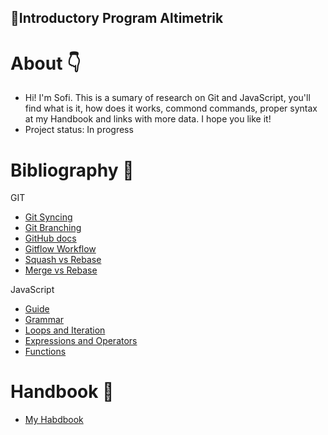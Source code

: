 ## 📌Introductory Program Altimetrik 

#  About 👇

- Hi! I'm Sofi. This is a sumary of research on Git and JavaScript, you'll find what is it, how does it works, commond commands, proper syntax at my Handbook and links with more data. I hope you like it!
- Project status: In progress

#  Bibliography 🧷

GIT
- [Git Syncing](https://www.atlassian.com/git/tutorials/syncing)
- [Git Branching](https://git-scm.com/book/en/v2/Git-Branching-Basic-Branching-and-Merging)
- [GitHub docs](https://docs.github.com/en)
- [Gitflow Workflow](https://www.atlassian.com/git/tutorials/comparing-workflows)
- [Squash vs Rebase](https://docs.github.com/en/pull-requests/collaborating-with-pull-requests/incorporating-changes-from-a-pull-request/about-pull-request-merges)
- [Merge vs Rebase](https://www.atlassian.com/git/tutorials/merging-vs-rebasing)

JavaScript
- [Guide](https://developer.mozilla.org/en-US/docs/Web/JavaScript)
- [Grammar](https://developer.mozilla.org/en-US/docs/Web/JavaScript/Guide/Grammar_and_Types)
- [Loops and Iteration](https://developer.mozilla.org/en-US/docs/Web/JavaScript/Guide/Loops_and_iteration)
- [Expressions and Operators](https://developer.mozilla.org/en-US/docs/Web/JavaScript/Guide/Expressions_and_Operators)
- [Functions](https://developer.mozilla.org/en-US/docs/Web/JavaScript/Guide/Functions)

# Handbook 📓 

- [My Habdbook](https://docs.google.com/document/d/1tUxOdFOMTmp69W5JRhT80mVX2f3gD4xxbbaA6hNXEK4/edit?usp=sharing)
